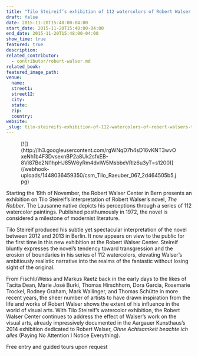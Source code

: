 ```yaml
---
title: "Tilo Steireif’s exhibition of 112 watercolors of Robert Walser's *The Robber*"
draft: false
date: 2015-11-20T15:48:00-04:00
start_date: 2015-11-20T15:48:00-04:00
end_date: 2015-11-20T15:48:00-04:00
show_time: true
featured: true
description:
related_contributor:
  - contributor/robert-walser.md
related_book:
featured_image_path:
venue:
  name:
  street1:
  street12:
  city:
  state:
  zip:
  country:
website:
_slug: tilo-steireifs-exhibition-of-112-watercolors-of-robert-walsers-the-robber
---
```


<figure data-type="image">[![](http://lh3.googleusercontent.com/rgWNqD7h4sD16vKNT3wvOxeNh1b4F3DvsexnBP2a8Uk2sfxEB-8Vi87Be2Nl1hpHJ85W6yRm4dvIW5MsbbeVRlz6u3yT=s1200)](/webhook-uploads/1448036459350/csm_Tilo_Raeuber_067_2d464505b5.jpg)</figure>

Starting the 19th of November, the Robert Walser Center in Bern presents an exhibition on Tilo Steireif’s interpretation of Robert Walser’s novel, _The Robber_. The Lausanne native depicts his perceptions through a series of 112 watercolor paintings. Published posthumously in 1972, the novel is considered a milestone of modernist literature.

Tilo Steireif produced his subtle yet spectacular interpretation of the novel between 2012 and 2013 in Berlin. It now appears on view to the public for the first time in this new exhibition at the Robert Walser Center. Steireif bluntly expresses the novel’s tendency toward transgression and the erosion of boundaries in his series of 112 watercolors, elevating Walser’s ambitiously realistic narrative into the realms of the fantastic without losing sight of the original.

From Fischli/Weiss and Markus Raetz back in the early days to the likes of Tacita Dean, Marie José Burki, Thomas Hirschhorn, Dora Garcia, Rosemarie Trockel, Rodney Graham, Mark Wallinger, and Thomas Schütte in more recent years, the sheer number of artists to have drawn inspiration from the life and works of Robert Walser shows the extent of his influence in the world of visual arts. With Tilo Steireif’s watercolor exhibition, the Robert Walser Center continues to address the effect of Walser’s work on the visual arts, already impressively documented in the Aargauer Kunsthaus’s 2014 exhibition dedicated to Robert Walser, _Ohne Achtsamkeit beachte ich alles_ (Paying No Attention I Notice Everything).

Free entry and guided tours upon request

